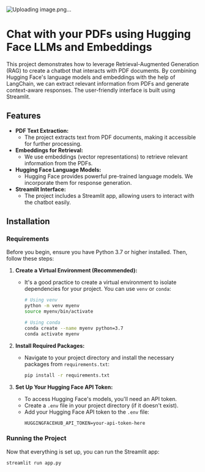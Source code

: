 ![Uploading image.png…]()

# Chat with your PDFs using Hugging Face LLMs and Embeddings

This project demonstrates how to leverage Retrieval-Augmented Generation (RAG) to create a chatbot that interacts with PDF documents. By combining Hugging Face's language models and embeddings with the help of LangChain, we can extract relevant information from PDFs and generate context-aware responses. The user-friendly interface is built using Streamlit.

## Features

- **PDF Text Extraction:**
  - The project extracts text from PDF documents, making it accessible for further processing.
- **Embeddings for Retrieval:**
  - We use embeddings (vector representations) to retrieve relevant information from the PDFs.
- **Hugging Face Language Models:**
  - Hugging Face provides powerful pre-trained language models. We incorporate them for response generation.
- **Streamlit Interface:**
  - The project includes a Streamlit app, allowing users to interact with the chatbot easily.

## Installation

### Requirements

Before you begin, ensure you have Python 3.7 or higher installed. Then, follow these steps:

1. **Create a Virtual Environment (Recommended):**
   - It's a good practice to create a virtual environment to isolate dependencies for your project. You can use `venv` or `conda`:
     ```bash
     # Using venv
     python -m venv myenv
     source myenv/bin/activate

     # Using conda
     conda create --name myenv python=3.7
     conda activate myenv
     ```

2. **Install Required Packages:**
   - Navigate to your project directory and install the necessary packages from `requirements.txt`:
     ```bash
     pip install -r requirements.txt
     ```

3. **Set Up Your Hugging Face API Token:**
   - To access Hugging Face's models, you'll need an API token.
   - Create a `.env` file in your project directory (if it doesn't exist).
   - Add your Hugging Face API token to the `.env` file:
     ```
     HUGGINGFACEHUB_API_TOKEN=your-api-token-here
     ```

### Running the Project

Now that everything is set up, you can run the Streamlit app:

```bash
streamlit run app.py
